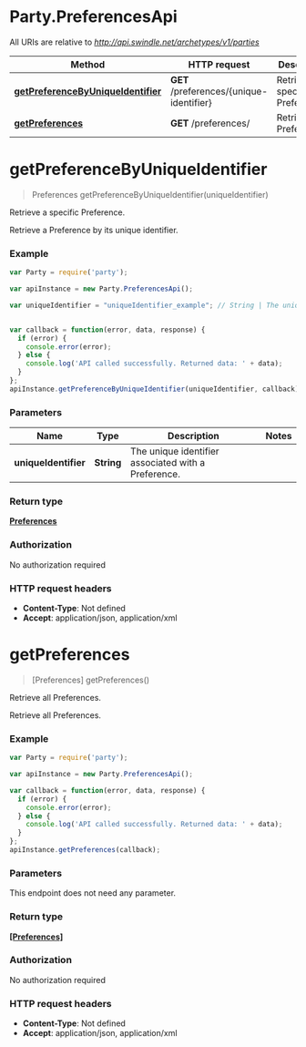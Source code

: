 # Party.PreferencesApi

All URIs are relative to *http://api.swindle.net/archetypes/v1/parties*

Method | HTTP request | Description
------------- | ------------- | -------------
[**getPreferenceByUniqueIdentifier**](PreferencesApi.md#getPreferenceByUniqueIdentifier) | **GET** /preferences/{unique-identifier} | Retrieve a specific Preference.
[**getPreferences**](PreferencesApi.md#getPreferences) | **GET** /preferences/ | Retrieve all Preferences.


<a name="getPreferenceByUniqueIdentifier"></a>
# **getPreferenceByUniqueIdentifier**
> Preferences getPreferenceByUniqueIdentifier(uniqueIdentifier)

Retrieve a specific Preference.

Retrieve a Preference by its unique identifier.

### Example
```javascript
var Party = require('party');

var apiInstance = new Party.PreferencesApi();

var uniqueIdentifier = "uniqueIdentifier_example"; // String | The unique identifier associated with a Preference.


var callback = function(error, data, response) {
  if (error) {
    console.error(error);
  } else {
    console.log('API called successfully. Returned data: ' + data);
  }
};
apiInstance.getPreferenceByUniqueIdentifier(uniqueIdentifier, callback);
```

### Parameters

Name | Type | Description  | Notes
------------- | ------------- | ------------- | -------------
 **uniqueIdentifier** | **String**| The unique identifier associated with a Preference. | 

### Return type

[**Preferences**](Preferences.md)

### Authorization

No authorization required

### HTTP request headers

 - **Content-Type**: Not defined
 - **Accept**: application/json, application/xml

<a name="getPreferences"></a>
# **getPreferences**
> [Preferences] getPreferences()

Retrieve all Preferences.

Retrieve all Preferences.

### Example
```javascript
var Party = require('party');

var apiInstance = new Party.PreferencesApi();

var callback = function(error, data, response) {
  if (error) {
    console.error(error);
  } else {
    console.log('API called successfully. Returned data: ' + data);
  }
};
apiInstance.getPreferences(callback);
```

### Parameters
This endpoint does not need any parameter.

### Return type

[**[Preferences]**](Preferences.md)

### Authorization

No authorization required

### HTTP request headers

 - **Content-Type**: Not defined
 - **Accept**: application/json, application/xml

